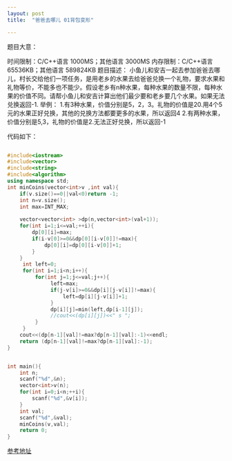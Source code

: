 ```yaml
---
layout: post
title:  "爸爸去哪儿 01背包变形"

---
```


题目大意：

时间限制：C/C++语言 1000MS；其他语言 3000MS
内存限制：C/C++语言 65536KB；其他语言 589824KB
题目描述：
小鱼儿和安吉一起去参加爸爸去哪儿，村长交给他们一项任务，是用老乡的水果去给爸爸兑换一个礼物，要求水果和礼物等价，不能多也不能少。假设老乡有n种水果，每种水果的数量不限，每种水果的价值不同。请帮小鱼儿和安吉计算出他们最少要和老乡要几个水果。如果无法兑换返回-1.
举例：
1.有3种水果，价值分别是5，2，3。礼物的价值是20.用4个5元的水果正好兑换，其他的兑换方法都要更多的水果，所以返回4
2.有两种水果，价值分别是5,3，礼物的价值是2.无法正好兑换，所以返回-1





代码如下：

```c++

#include<iostream>
#include<vector>
#include<string>
#include<algorithm>
using namespace std;
int minCoins(vector<int>v ,int val){
	if(v.size()==0||val<0)return -1;
	int n=v.size();
	int max=INT_MAX;
	
	vector<vector<int> >dp(n,vector<int>(val+1));
	for(int i=1;i<=val;++i){
		dp[0][i]=max;
		if(i-v[0]>=0&&dp[0][i-v[0]]!=max){
			dp[0][i]=dp[0][i-v[0]]+1;
		}
	}
	 int left=0;
     for(int i=1;i<n;i++){
         for(int j=1;j<=val;j++){
              left=max;
              if(j-v[i]>=0&&dp[i][j-v[i]]!=max){
                  left=dp[i][j-v[i]]+1;
              }
              dp[i][j]=min(left,dp[i-1][j]);
              //cout<<(dp[i][j])<<" s ";
         }
     }
	cout<<(dp[n-1][val]!=max?dp[n-1][val]:-1)<<endl;
	return (dp[n-1][val]!=max?dp[n-1][val]:-1);
}


int main(){
	int n;
	scanf("%d",&n);
	vector<int>v(n);
	for(int i=0;i<n;++i){
		scanf("%d",&v[i]);
	}
	int val;
	scanf("%d",&val);
	minCoins(v,val);
	return 0;
}


```

[参考地址](http://discuss.acmcoder.com/topic/58dbb16c5858322920bdc9c0)

